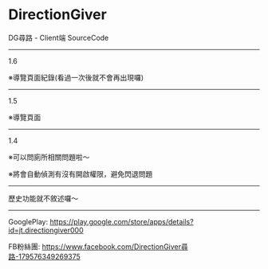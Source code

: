 # DirectionGiver

DG尋路 - Client端 SourceCode

----------
1.6

※導覽頁面紀錄(看過一次後就不會再出現囉)

----------
1.5

※導覽頁面

----------
1.4

※可以問廁所相關問題啦～

※將會自動偵測有沒有開啟權限，避免閃退問題

----------

歷史功能就不敘述囉～

----------
GooglePlay:
https://play.google.com/store/apps/details?id=jt.directiongiver000

FB粉絲團:
https://www.facebook.com/DirectionGiver尋路-179576349269375
